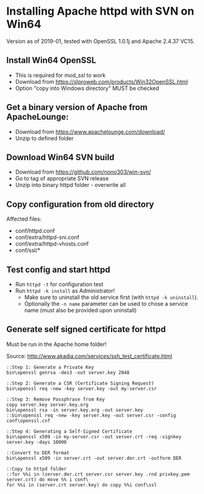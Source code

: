 # Installing Apache httpd with SVN on Win64

Version as of 2019-01, tested with OpenSSL 1.0.1j and Apache 2.4.37 VC15.

## Install Win64 OpenSSL

* This is required for mod_ssl to work
* Download from https://slproweb.com/products/Win32OpenSSL.html
* Option "copy into Windows directory" MUST be checked

## Get a binary version of Apache from ApacheLounge:

* Download from https://www.apachelounge.com/download/
* Unzip to defined folder

## Download Win64 SVN build

* Download from https://github.com/nono303/win-svn/
* Go to tag of appropriate SVN release
* Unzip into binary httpd folder - overwrite all

## Copy configuration from old directory

Affected files:
* conf/httpd.conf
* conf/extra/httpd-sni.conf
* conf/extra/httpd-vhosts.conf
* conf/ssl/*

## Test config and start httpd

* Run `httpd -t` for configuration test
* Run `httpd -k install` as Administrator!
    * Make sure to uninstall the old service first (with `httpd -k uninstall`).
    * Optionally the `-n name` parameter can be used to chose a service name (must also be provided upon uninstall)

## Generate self signed certificate for httpd

Must be run in the Apache home folder!

Source: http://www.akadia.com/services/ssh_test_certificate.html

```
::Step 1: Generate a Private Key
bin\openssl genrsa -des3 -out server.key 2048

::Step 2: Generate a CSR (Certificate Signing Request)
bin\openssl req -new -key server.key -out my-server.csr

::Step 3: Remove Passphrase from Key
copy server.key server.key.org
bin\openssl rsa -in server.key.org -out server.key
::bin\openssl req -new -key server.key -out server.csr -config conf\openssl.cnf

::Step 4: Generating a Self-Signed Certificate
bin\openssl x509 -in my-server.csr -out server.crt -req -signkey server.key -days 10000

::Convert to DER format
bin\openssl x509 -in server.crt -out server.der.crt -outform DER

::Copy to httpd folder
::for %%i in (server.der.crt server.csr server.key .rnd privkey.pem server.crt) do move %% i conf\
for %%i in (server.crt server.key) do copy %%i conf\ssl
```
